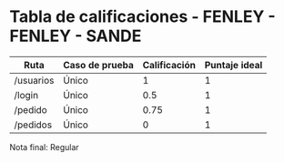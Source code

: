# Tabla de calificaciones - FENLEY - FENLEY - SANDE

| Ruta      | Caso de prueba | Calificación | Puntaje ideal |
| --------- | -------------- | ------------ | ------------- |
| /usuarios | Único          | 1            | 1             |
| /login    | Único          | 0.5          | 1             |
| /pedido   | Único          | 0.75         | 1             |
| /pedidos  | Único          | 0            | 1             |

Nota final: Regular
